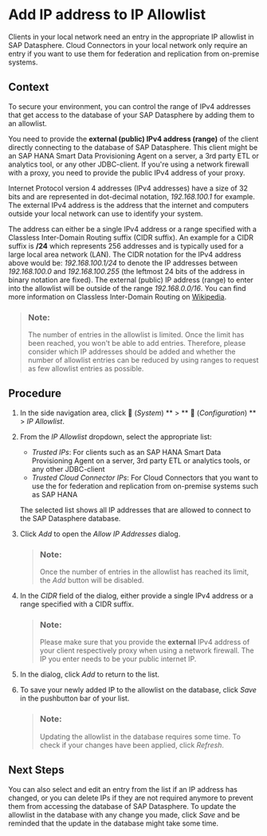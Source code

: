 <!-- loioa3c214514ef94e899459f68f4c1e2a23 -->

<link rel="stylesheet" type="text/css" href="../css/sap-icons.css"/>

# Add IP address to IP Allowlist

 Clients in your local network need an entry in the appropriate IP allowlist in SAP Datasphere. Cloud Connectors in your local network only require an entry if you want to use them for federation and replication from on-premise systems.



<a name="loioa3c214514ef94e899459f68f4c1e2a23__context_ftc_qsx_clb"/>

## Context

To secure your environment, you can control the range of IPv4 addresses that get access to the database of your SAP Datasphere by adding them to an allowlist.

You need to provide the **external \(public\) IPv4 address \(range\)** of the client directly connecting to the database of SAP Datasphere. This client might be an SAP HANA Smart Data Provisioning Agent on a server, a 3rd party ETL or analytics tool, or any other JDBC-client. If you're using a network firewall with a proxy, you need to provide the public IPv4 address of your proxy.

Internet Protocol version 4 addresses \(IPv4 addresses\) have a size of 32 bits and are represented in dot-decimal notation, *192.168.100.1* for example. The external IPv4 address is the address that the internet and computers outside your local network can use to identify your system.

The address can either be a single IPv4 address or a range specified with a Classless Inter-Domain Routing suffix \(CIDR suffix\). An example for a CIDR suffix is **/24** which represents 256 addresses and is typically used for a large local area network \(LAN\). The CIDR notation for the IPv4 address above would be: *192.168.100.1/24* to denote the IP addresses between *192.168.100.0* and *192.168.100.255* \(the leftmost 24 bits of the address in binary notation are fixed\). The external \(public\) IP address \(range\) to enter into the allowlist will be outside of the range *192.168.0.0/16*. You can find more information on Classless Inter-Domain Routing on [Wikipedia](https://en.wikipedia.org/wiki/Classless_Inter-Domain_Routing).

> ### Note:  
> The number of entries in the allowlist is limited. Once the limit has been reached, you won't be able to add entries. Therefore, please consider which IP addresses should be added and whether the number of allowlist entries can be reduced by using ranges to request as few allowlist entries as possible.



## Procedure

1.  In the side navigation area, click <span class="FPA-icons"></span> \(*System*\) ** \> ** :wrench: \(*Configuration*\) ** \> *IP Allowlist*.

2.  From the *IP Allowlist* dropdown, select the appropriate list:

    -   *Trusted IPs*: For clients such as an SAP HANA Smart Data Provisioning Agent on a server, 3rd party ETL or analytics tools, or any other JDBC-client
    -   *Trusted Cloud Connector IPs*: For Cloud Connectors that you want to use the for federation and replication from on-premise systems such as SAP HANA

    The selected list shows all IP addresses that are allowed to connect to the SAP Datasphere database.

3.  Click *Add* to open the *Allow IP Addresses* dialog.

    > ### Note:  
    > Once the number of entries in the allowlist has reached its limit, the *Add* button will be disabled.

4.  In the *CIDR* field of the dialog, either provide a single IPv4 address or a range specified with a CIDR suffix.

    > ### Note:  
    > Please make sure that you provide the **external** IPv4 address of your client respectively proxy when using a network firewall. The IP you enter needs to be your public internet IP.

5.  In the dialog, click *Add* to return to the list.

6.  To save your newly added IP to the allowlist on the database, click *Save* in the pushbutton bar of your list.

    > ### Note:  
    > Updating the allowlist in the database requires some time. To check if your changes have been applied, click *Refresh*.




<a name="loioa3c214514ef94e899459f68f4c1e2a23__postreq_nsp_xz4_smb"/>

## Next Steps

You can also select and edit an entry from the list if an IP address has changed, or you can delete IPs if they are not required anymore to prevent them from accessing the database of SAP Datasphere. To update the allowlist in the database with any change you made, click *Save* and be reminded that the update in the database might take some time.

